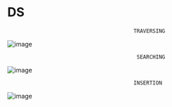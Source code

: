 # DS
                                            TRAVERSING


![image](https://user-images.githubusercontent.com/93183819/154879280-7483fd6d-7aaa-454a-a828-99cd980166c6.png)




                                             SEARCHING
       
       
![image](https://user-images.githubusercontent.com/93183819/154880096-25baad32-a505-4cfb-8f7b-33fc781779f1.png)
                                         



                                            INSERTION
                                           
                                           
![image](https://user-images.githubusercontent.com/93183819/154992029-338c7a54-0c2c-493b-afe9-6c30b2d26c59.png)
                                        
 
                                          
